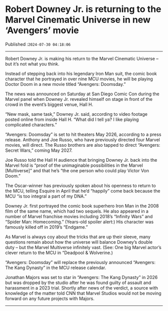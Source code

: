 # Robert Downey Jr. is returning to the Marvel Cinematic Universe in new ‘Avengers’ movie

Published :`2024-07-30 04:18:06`

---

Robert Downey Jr. is making his return to the Marvel Cinematic Universe – but it’s not what you think.

Instead of stepping back into his legendary Iron Man suit, the comic book character that he portrayed in over nine MCU movies, he will be playing Doctor Doom in a new movie titled “Avengers: Doomsday.”

The news was announced on Saturday at San Diego Comic Con during the Marvel panel when Downey Jr. revealed himself on stage in front of the crowd in the event’s biggest venue, Hall H.

“New mask, same task,” Downey Jr. said, according to video footage posted online from inside Hall H. “What did I tell ya? I like playing complicated characters.”

“Avengers: Doomsday” is set to hit theaters May 2026, according to a press release. Anthony and Joe Russo, who have previously directed four Marvel movies, will direct. The Russo brothers are also tapped to direct “Avengers: Secret Wars,” coming May 2027.

Joe Russo told the Hall H audience that bringing Downey Jr. back into the Marvel fold is “proof of the unimaginable possibilities in the Marvel [Multiverse]” and that he’s “the one person who could play Victor Von Doom.”

The Oscar-winner has previously spoken about his openness to return to the MCU, telling Esquire in April that he’d “happily” come back because the MCU “is too integral a part of my DNA.”

Downey Jr. first portrayed the comic book superhero Iron Man in the 2008 film of the same name, which had two sequels. He also appeared in a number of Marvel franchise movies including 2018’s “Infinity Wars” and “Spider Man: Homecoming.” (Years-old spoiler alert:) His character was famously killed off in 2019’s “Endgame.”

As Marvel is always coy about the tricks that are up their sleeve, many questions remain about how the universe will balance Downey’s double duty – but the Marvel Multiverse infinitely vast. (See: One big Marvel actor’s clever return to the MCU in “Deadpool & Wolverine.)

“Avengers: Doomsday” will replace the previously announced “Avengers: The Kang Dynasty” in the MCU release calendar.

Jonathan Majors was set to star in “Avengers: The Kang Dynasty” in 2026 but was dropped by the studio after he was found guilty of assault and harassment in a 2023 trial. Shortly after news of the verdict, a source with knowledge of the matter told CNN that Marvel Studios would not be moving forward on any future projects with Majors.

---

